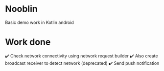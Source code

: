 # Nooblin
Basic demo work in Kotlin android

# Work done
:heavy_check_mark: Check network connectivity using network request builder
:heavy_check_mark: Also create broadcast receiver to detect network (deprecated)
:heavy_check_mark: Send push notification
